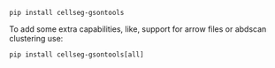 ``` shell
pip install cellseg-gsontools
```

To add some extra capabilities, like, support for arrow files or abdscan clustering use:

``` shell
pip install cellseg-gsontools[all]
```
